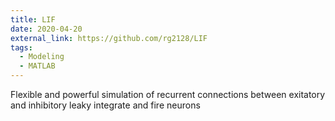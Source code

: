 ```yaml
---
title: LIF
date: 2020-04-20
external_link: https://github.com/rg2128/LIF
tags: 
  - Modeling
  - MATLAB
---
```


Flexible and powerful simulation of recurrent connections between exitatory and inhibitory leaky integrate and fire neurons
<!--more-->
